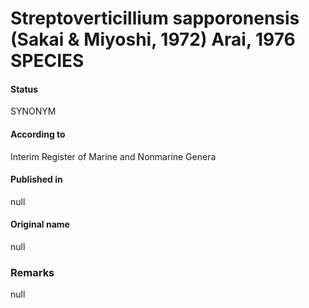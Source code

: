 Streptoverticillium sapporonensis (Sakai & Miyoshi, 1972) Arai, 1976 SPECIES
=======

#### Status
SYNONYM

#### According to
Interim Register of Marine and Nonmarine Genera

#### Published in
null

#### Original name
null

### Remarks
null
